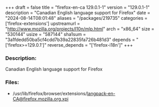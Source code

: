 +++
draft = false
title = "firefox-en-ca 129.0.1-1"
version = "129.0.1-1"
description = "Canadian English language support for Firefox"
date = "2024-08-14T08:01:48"
aliases = "/packages/219735"
categories = ['firefox-extensions']
upstreamurl = "http://www.mozilla.org/projects/l10n/mlp.html"
arch = "x86_64"
size = "530144"
usize = "587144"
sha1sum = "3a1fdedd50ba5cf4cdd7b39a22835fa726b481d3"
depends = "['firefox>=129.0.1']"
reverse_depends = "['firefox-i18n']"
+++
### Description: 
Canadian English language support for Firefox

### Files: 
* /usr/lib/firefox/browser/extensions/langpack-en-CA@firefox.mozilla.org.xpi
